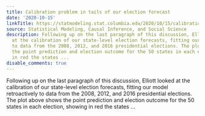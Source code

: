 ```yaml
---
title: Calibration problem in tails of our election forecast
date: '2020-10-15'
linkTitle: https://statmodeling.stat.columbia.edu/2020/10/15/calibration-problem-in-our-election-forecast/
source: Statistical Modeling, Causal Inference, and Social Science
description: Following up on the last paragraph of this discussion, Elliott looked
  at the calibration of our state-level election forecasts, fitting our model retroactively
  to data from the 2008, 2012, and 2016 presidential elections. The plot above shows
  the point prediction and election outcome for the 50 states in each election, showing
  in red the states ...
disable_comments: true
---
```

Following up on the last paragraph of this discussion, Elliott looked at the calibration of our state-level election forecasts, fitting our model retroactively to data from the 2008, 2012, and 2016 presidential elections. The plot above shows the point prediction and election outcome for the 50 states in each election, showing in red the states ...